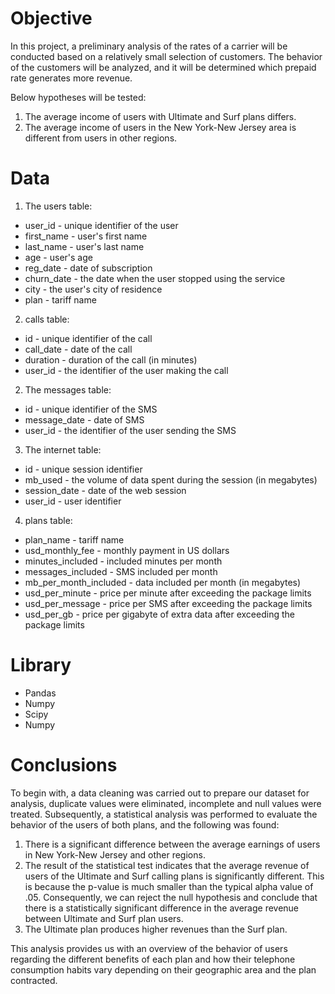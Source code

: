 # Objective

In this project, a preliminary analysis of the rates of a carrier will be conducted based on a relatively small selection of customers. The behavior of the customers will be analyzed, and it will be determined which prepaid rate generates more revenue.

Below hypotheses will be tested:
 
1. The average income of users with Ultimate and Surf plans differs.
2. The average income of users in the New York-New Jersey area is different from users in other regions.

# Data

1. The users table:
* user_id - unique identifier of the user
* first_name - user's first name
* last_name - user's last name
* age - user's age
* reg_date - date of subscription 
* churn_date - the date when the user stopped using the service
* city - the user's city of residence
* plan - tariff name

2. calls table:

* id - unique identifier of the call
* call_date - date of the call
* duration - duration of the call (in minutes)
* user_id - the identifier of the user making the call

2. The messages table:

* id - unique identifier of the SMS
* message_date - date of SMS
* user_id - the identifier of the user sending the SMS

3. The internet table:

* id - unique session identifier
* mb_used - the volume of data spent during the session (in megabytes)
* session_date - date of the web session
* user_id - user identifier

4. plans table:

* plan_name - tariff name
* usd_monthly_fee - monthly payment in US dollars
* minutes_included - included minutes per month
* messages_included - SMS included per month
* mb_per_month_included - data included per month (in megabytes)
* usd_per_minute - price per minute after exceeding the package limits
* usd_per_message - price per SMS after exceeding the package limits
* usd_per_gb - price per gigabyte of extra data after exceeding the package limits

# Library

* Pandas
* Numpy
* Scipy
* Numpy

# Conclusions

To begin with, a data cleaning was carried out to prepare our dataset for analysis, duplicate values were eliminated, incomplete and null values were treated. Subsequently, a statistical analysis was performed to evaluate the behavior of the users of both plans, and the following was found:

1. There is a significant difference between the average earnings of users in New York-New Jersey and other regions.
2. The result of the statistical test indicates that the average revenue of users of the Ultimate and Surf calling plans is significantly different. This is because the p-value is much smaller than the typical alpha value of .05. Consequently, we can reject the null hypothesis and conclude that there is a statistically significant difference in the average revenue between Ultimate and Surf plan users.
3. The Ultimate plan produces higher revenues than the Surf plan.

This analysis provides us with an overview of the behavior of users regarding the different benefits of each plan and how their telephone consumption habits vary depending on their geographic area and the plan contracted.
